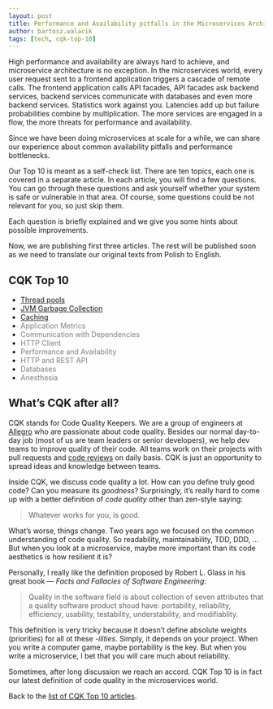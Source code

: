 ```yaml
---
layout: post
title: Performance and Availability pitfalls in the Microservices Architecture — CQK Top 10
author: bartosz.walacik
tags: [tech, cqk-top-10]
---
```


High performance and availability are always hard to achieve,
and microservice architecture is no exception.
In the microservices world, every user request sent to a frontend application triggers a cascade
of remote calls.
The frontend application calls API facades, API facades ask backend services,
backend services communicate with databases and even more backend services.
Statistics work against you. Latencies add up but failure probabilities combine
by multiplication.
The more services are engaged in a flow, the more threats for performance and availability.

Since we have been doing microservices at scale for a while, we can share
our experience about common availability pitfalls and performance bottlenecks.

Our Top 10 is meant as a self-check list.
There are ten topics, each one is covered in a separate article. 
In each article, you will find a few questions. 
You can go through these questions and ask yourself whether your system is safe or vulnerable
in that area. Of course, some questions could be not relevant for you, so just skip them.

Each question is briefly explained and we give you some hints about possible improvements.

Now, we are publishing first three articles. The rest will be published soon as we need to
translate our original texts from Polish to English.

<h2 id="cqk-top-10">CQK Top 10</h2>
 
 * [Thread pools](/2016/09/CQK-TOP-10-threadpools.html)
 * [JVM Garbage Collection](/2016/09/CQK-TOP-10-gc.html)
 * [Caching](/2016/09/CQK-TOP-10-cache.html)
 * <font color="gray">Application Metrics</font>
 * <font color="gray">Communication with Dependencies</font>
 * <font color="gray">HTTP Client</font>
 * <font color="gray">Performance and Availability</font>
 * <font color="gray">HTTP and REST API</font>
 * <font color="gray">Databases</font>
 * <font color="gray">Anesthesia</font>

## What’s CQK after all?

CQK stands for Code Quality Keepers.
We are a group of engineers at [Allegro](/about-us/) who are passionate about code quality.
Besides our normal day-to-day job (most of us are team leaders or senior developers),
we help dev teams to improve quality of their code. 
All teams work on their projects with pull requests and
[code reviews](/2016/09/are-code-reviews-worth-your-time.html)
on daily basis. CQK is just an opportunity to spread ideas and knowledge between teams.

Inside CQK, we discuss code quality a lot. 
How can you define truly good code? Can you measure its *goodness*?
Surprisingly, it’s really hard to come up with a better definition 
of *code quality* other than zen-style saying:

> Whatever works for you, is good.
    
What’s worse, things change. Two years ago we focused on 
the common understanding of code quality.
So readability, maintainability, TDD, DDD, &hellip;
But when you look at a microservice,
maybe more important than its code aesthetics is how resilient it is?  

Personally, I really like the definition proposed by Robert L. Glass
in his great book &mdash; *Facts and Fallacies of Software Engineering*:

> Quality in the software field is about collection of seven attributes
> that a quality software product shoud have:
> portability, reliability, efficiency, usability, testability, understability,
> and modifiablity.
    
This definition is very tricky because it doesn’t define absolute weights (priorities)
for all ot these *-ilities*. Simply, it depends on your project.
When you write a computer game, maybe portability is the key.
But when you write a microservice,
I bet that you will care much about reliability.

Sometimes, after long discussion we reach an accord.
CQK Top 10 is in fact our latest definition of code quality in the microservices world.
  
Back to the [list of CQK Top 10 articles](#cqk-top-10). 
  
